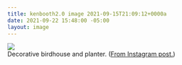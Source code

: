 ```yaml
---
title: kenbooth2.0 image 2021-09-15T21:09:12+0000a
date: 2021-09-22 15:48:00 -05:00
layout: image
---
```


<img src="https://dl.dropboxusercontent.com/s/taysvho7laqb7m3/241960481_1533314857021974_165288117251382407_n.jpg?dl=0"><br>
Decorative birdhouse and planter. (<a href="https://www.instagram.com/p/CT21lpIvIeb/">From Instagram post.</a>)
